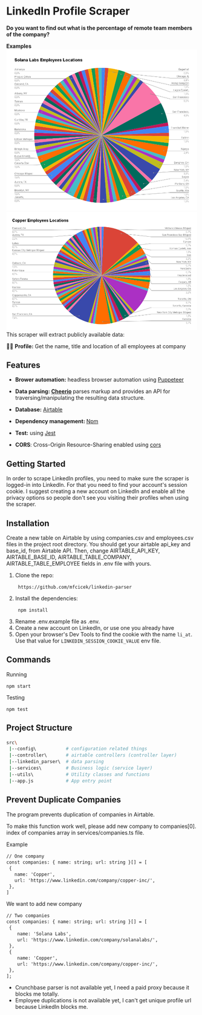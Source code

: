 ﻿# LinkedIn Profile Scraper
<b>Do you want to find out what is the percentage of remote team members of the company?</b>

**Examples**
![alt text](solana-labs-employees-locations.png)
![alt text](copper-employees-locations.png)
This scraper will extract publicly available data:

👨‍💼 <b>Profile:</b> Get the name, title and location of all employees at company

## Features
- <b>Brower automation:</b> headless browser automation using [Puppeteer](https://github.com/puppeteer/puppeteer)
- <b>Data parsing: [Cheerio](https://www.npmjs.com/package/cheerio) </b> parses markup and provides an API for traversing/manipulating the resulting data structure.
- <b>Database:</b> [Airtable](https://airtable.com/) 

- <b>Dependency management: </b>[Npm](https://www.npmjs.com/)

- **Test:** using [Jest](https://www.npmjs.com/package/jest)

- **CORS**: Cross-Origin Resource-Sharing enabled using [cors](https://github.com/expressjs/cors)

## Getting Started
In order to scrape LinkedIn profiles, you need to make sure the scraper is logged-in into LinkedIn. For that you need to find your account's session cookie. I suggest creating a new account on LinkedIn and enable all the privacy options so people don't see you visiting their profiles when using the scraper.
## Installation
Create a new table on Airtable by using companies.csv and employees.csv files in the project root directory. You should get your airtable api_key and base_id, from Airtable API. Then, change AIRTABLE_API_KEY, AIRTABLE_BASE_ID, AIRTABLE_TABLE_COMPANY, AIRTABLE_TABLE_EMPLOYEE fields in .env file with yours.
1. Clone the repo:
   ```
    https://github.com/mfcicek/linkedin-parser
   ```
2. Install the dependencies:
   ```
    npm install
   ```
3. Rename .env.example file as .env.
4. Create a new account on LinkedIn, or use one you already have
5. Open your browser's Dev Tools to find the cookie with the name `li_at`. Use that value for `LINKEDIN_SESSION_COOKIE_VALUE` env file.
## Commands
Running
   ```
   npm start
   ```
Testing
   ```
   npm test
   ```
## Project Structure

```bash
src\
 |--config\           # configuration related things
 |--controller\       # airtable controllers (controller layer)
 |--linkedin_parser\  # data parsing
 |--services\         # Business logic (service layer)
 |--utils\            # Utility classes and functions
 |--app.js            # App entry point
```

## Prevent Duplicate Companies

The program prevents duplication of companies in Airtable.

To make this function work well, please add new company to companies[0]. index of companies array in services/companies.ts file.

Example

```
// One company
const companies: { name: string; url: string }[] = [
 {
   name: 'Copper',
   url: 'https://www.linkedin.com/company/copper-inc/',
 },
]
```
We want to add new company

```
// Two companies
const companies: { name: string; url: string }[] = [
 {
    name: 'Solana Labs',
    url: 'https://www.linkedin.com/company/solanalabs/',
 },
 {
    name: 'Copper',
    url: 'https://www.linkedin.com/company/copper-inc/',
 },
];

````
- Crunchbase parser is not available yet, I need a paid proxy because it blocks me totally. 
- Employee duplications is not available yet, I can't get unique profile url because LinkedIn blocks me. 